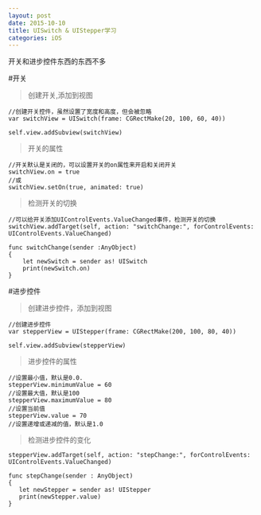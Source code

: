 ```yaml
---
layout: post
date: 2015-10-10
title: UISwitch & UIStepper学习
categories: iOS
---
```


开关和进步控件东西的东西不多

#开关

>创建开关,添加到视图
	
	//创建开关控件，虽然设置了宽度和高度，但会被忽略
	var switchView = UISwitch(frame: CGRectMake(20, 100, 60, 40))
	 
	self.view.addSubview(switchView)
	
>开关的属性
	
	//开关默认是关闭的，可以设置开关的on属性来开启和关闭开关
	switchView.on = true
	//或
	switchView.setOn(true, animated: true)
	
>检测开关的切换

	//可以给开关添加UIControlEvents.ValueChanged事件，检测开关的切换
	switchView.addTarget(self, action: "switchChange:", forControlEvents: UIControlEvents.ValueChanged)

	func switchChange(sender :AnyObject)
	{
		let newSwitch = sender as! UISwitch
		print(newSwitch.on)
	}
	
	
#进步控件	

>创建进步控件，添加到视图

	//创建进步控件
	var stepperView = UIStepper(frame: CGRectMake(200, 100, 80, 40))
    
	self.view.addSubview(stepperView)
	
>进步控件的属性

	//设置最小值，默认是0.0.
	stepperView.minimumValue = 60
	//设置最大值，默认是100
	stepperView.maximumValue = 80
	//设置当前值
	stepperView.value = 70
	//设置递增或递减的值，默认是1.0

>检测进步控件的变化

	stepperView.addTarget(self, action: "stepChange:", forControlEvents: UIControlEvents.ValueChanged)
	
	func stepChange(sender : AnyObject)
	{
	   let newStepper = sender as! UIStepper
	   print(newStepper.value)
	}